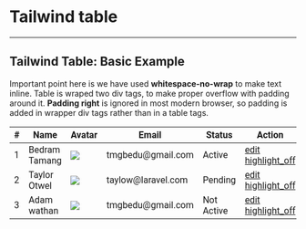 <h1 class="text-gray-700 font-bold text-2xl md:text-3xl leading-snug">Tailwind table </h1>

<hr class="border-t-2 border-b-0 border-gray-100 mt-2 mb-8">

<h2 class="font-bold mb-4 text-gray-700 text-xl">Tailwind Table: Basic Example</h2>

<p class="my-4 leading-relaxed text-gray-700">Important point here is we have used <b>whitespace-no-wrap</b> to make text inline. Table is wraped two div tags, to make proper overflow with padding around it. <b>Padding right</b> is ignored in most modern browser, so padding is added in wrapper div tags rather than in a table tags.  </p>
<div class="p-6 bg-gray-300 border rounded-t-lg" style="font-family:Roboto">
    <div class="bg-white rounded-lg shadow-lg py-6">
        <div class="block overflow-x-auto mx-6">
            <table class="w-full text-left rounded-lg">
                <thead>
                    <tr class="text-gray-800 border border-b-0">
                        <th class="px-4 py-3">#</th>
                        <th class="px-4 py-3">Name</th>
                        <th class="px-4 py-3">Avatar</th>
                        <th class="px-4 py-3">Email</th>
                        <th class="px-4 py-3">Status</th>
                        <th class="px-4 py-3">Action</th>
                    </tr>
                </thead>
                <tbody>
                    <tr class="w-full font-light text-gray-700 bg-gray-100 whitespace-no-wrap border border-b-0">
                        <td class="px-4 py-4">1</td>
                        <td class="px-4 py-4">Bedram Tamang</td>
                        <td class="px-4 py-4">
                            <img class="h-6 w-6 rounded-full"
                                src="http://tailwindcomponent.test/assets/docs/master/image-01.jpg">
                        </td>
                        <td class="px-4 py-4">tmgbedu@gmail.com</td>
                        <td class="px-4 py-4">
                            <span class="text-sm bg-green-500 text-white rounded-full px-2 py-1">Active</span>
                        </td>
                        <td class="text-center py-4">
                            <a href="#"><span class="fill-current text-green-500 material-icons">edit</span></a>
                            <a href="#"><span class="fill-current text-red-500 material-icons">highlight_off</span></a>
                        </td>
                    </tr>
                    <tr class="w-full font-light text-gray-700 whitespace-no-wrap border">
                        <td class="px-4 py-4">2</td>
                        <td class="px-4 py-4">Taylor Otwel</td>
                        <td class="px-4 py-4">
                            <img class="h-6 w-6 rounded-full"
                                src="http://tailwindcomponent.test/assets/docs/master/image-01.jpg">
                        </td>
                        <td class="px-4 py-4">taylow@laravel.com</td>
                        <td class="px-4 py-4">
                            <span class="text-sm bg-yellow-500 text-white rounded-full px-2 py-1">Pending</span>
                        </td>
                        <td class="text-center py-4">
                            <a href="#"><span class="fill-current text-green-500 material-icons">edit</span></a>
                            <a href="#"><span class="fill-current text-red-500 material-icons">highlight_off</span></a>
                        </td>
                    </tr>
                    <tr class="w-full font-light text-gray-700 bg-gray-100 whitespace-no-wrap border">
                        <td class="px-4 py-4">3</td>
                        <td class="px-4 py-4">Adam wathan</td>
                        <td class="px-4 py-4">
                            <img class="h-6 w-6 rounded-full"
                                src="http://tailwindcomponent.test/assets/docs/master/image-01.jpg">
                        </td>
                        <td class="px-4 py-4">tmgbedu@gmail.com</td>
                        <td class="px-4 py-4">
                            <span class="text-sm bg-red-500 text-white rounded-full px-2 py-1">Not Active</span>
                        </td>
                        <td class="text-center py-4">
                            <a href="#"><span class="fill-current text-green-500 material-icons">edit</span></a>
                            <a href="#"><span class="fill-current text-red-500 material-icons">highlight_off</span></a>
                        </td>
                    </tr>
                </tbody>
            </table>
        </div>
    </div>
</div>
